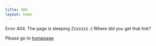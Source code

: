 ```yaml
---
title: 404
layout: home
---
```


Error 404. The page is sleeping Zzzzzzz :( Where did you get that link?

Please go to [homepage](/) 

